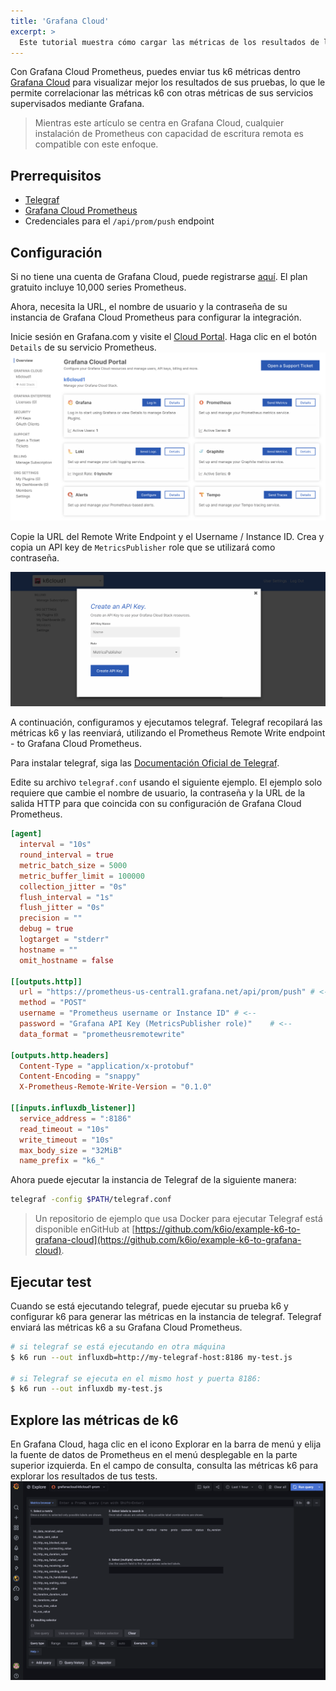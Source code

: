 ```yaml
---
title: 'Grafana Cloud'
excerpt: >
  Este tutorial muestra cómo cargar las métricas de los resultados de la prueba en Grafana Cloud con Grafana Cloud Prometheus y Telegraf'
---
```


Con Grafana Cloud Prometheus, puedes enviar tus k6 métricas dentro [Grafana Cloud](https://grafana.com/products/cloud/) para visualizar mejor los resultados de sus pruebas, lo que le permite correlacionar las métricas k6 con otras métricas de sus servicios supervisados mediante Grafana.

> Mientras este artículo se centra en Grafana Cloud, cualquier instalación de Prometheus con capacidad de escritura remota es compatible con este enfoque.

## Prerrequisitos

- [Telegraf](https://www.influxdata.com/time-series-platform/telegraf/)
- [Grafana Cloud Prometheus](https://grafana.com/products/cloud/features/#cloud-metrics)
- Credenciales para el `/api/prom/push` endpoint

## Configuración

Si no tiene una cuenta de Grafana Cloud, puede registrarse [aquí](https://grafana.com/products/cloud/). El plan gratuito incluye 10,000 series Prometheus.

Ahora, necesita la URL, el nombre de usuario y la contraseña de su instancia de Grafana Cloud Prometheus para configurar la integración.

Inicie sesión en Grafana.com y visite el [Cloud Portal](https://grafana.com/docs/grafana-cloud/what-are/cloud-portal/). Haga clic en el botón `Details` de su servicio Prometheus.
![Grafana Cloud Portal](./images/GrafanaCloud/grafana_cloud_portal.png)

Copie la URL del Remote Write Endpoint y el Username / Instance ID. Crea y copia un API key de `MetricsPublisher` role que se utilizará como contraseña.

![Crea API Key](./images/GrafanaCloud/grafana_cloud_create_api_key_metrics_publisher.png)

A continuación, configuramos y ejecutamos telegraf. Telegraf recopilará las métricas k6 y las reenviará, utilizando el Prometheus Remote Write endpoint - to Grafana Cloud Prometheus.

Para instalar telegraf, siga las [Documentación Oficial de Telegraf](https://docs.influxdata.com/telegraf).

Edite su archivo `telegraf.conf` usando el siguiente ejemplo. El ejemplo solo requiere que cambie el nombre de usuario, la contraseña y la URL de la salida HTTP para que coincida con su configuración de Grafana Cloud Prometheus.

```toml
[agent]
  interval = "10s"
  round_interval = true
  metric_batch_size = 5000
  metric_buffer_limit = 100000
  collection_jitter = "0s"
  flush_interval = "1s"
  flush_jitter = "0s"
  precision = ""
  debug = true
  logtarget = "stderr"
  hostname = ""
  omit_hostname = false

[[outputs.http]]
  url = "https://prometheus-us-central1.grafana.net/api/prom/push" # <--
  method = "POST"
  username = "Prometheus username or Instance ID" # <--
  password = "Grafana API Key (MetricsPublisher role)"    # <--
  data_format = "prometheusremotewrite"

[outputs.http.headers]
  Content-Type = "application/x-protobuf"
  Content-Encoding = "snappy"
  X-Prometheus-Remote-Write-Version = "0.1.0"

[[inputs.influxdb_listener]]
  service_address = ":8186"
  read_timeout = "10s"
  write_timeout = "10s"
  max_body_size = "32MiB"
  name_prefix = "k6_"
```

</CodeGroup>

Ahora puede ejecutar la instancia de Telegraf de la siguiente manera:
  
```bash
telegraf -config $PATH/telegraf.conf
```

> Un repositorio de ejemplo que usa Docker para ejecutar Telegraf está disponible enGitHub at [https://github.com/k6io/example-k6-to-grafana-cloud](https://github.com/k6io/example-k6-to-grafana-cloud). 

## Ejecutar test

Cuando se está ejecutando telegraf, puede ejecutar su prueba k6 y configurar k6 para generar las métricas en la instancia de telegraf. Telegraf enviará las métricas k6 a su Grafana Cloud Prometheus.

  ```bash
# si telegraf se está ejecutando en otra máquina
$ k6 run --out influxdb=http://my-telegraf-host:8186 my-test.js

# si Telegraf se ejecuta en el mismo host y puerta 8186:
$ k6 run --out influxdb my-test.js
```

## Explore las métricas de k6
  
En Grafana Cloud, haga clic en el icono Explorar en la barra de menú y elija la fuente de datos de Prometheus en el menú desplegable en la parte superior izquierda. En el campo de consulta, consulta las métricas k6 para explorar los resultados de tus tests.
![Explore las métricas de k6 en Grafana Cloud](./images/GrafanaCloud/grafana_cloud_explore_k6_metrics.png)
